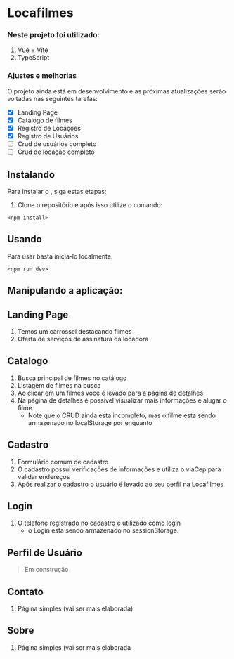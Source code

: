 # Locafilmes

### Neste projeto foi utilizado:

1. Vue + Vite
2. TypeScript

### Ajustes e melhorias

O projeto ainda está em desenvolvimento e as próximas atualizações serão voltadas nas seguintes tarefas:

- [x] Landing Page
- [x] Catálogo de filmes
- [x] Registro de Locações
- [x] Registro de Usuários
- [ ] Crud de usuários completo  
- [ ] Crud de locação completo

## Instalando

Para instalar o <Locafilmes>, siga estas etapas:

1. Clone o repositório e após isso utilize o comando:

```
<npm install>
```

##  Usando

Para usar <nLocafilmes> basta inicia-lo localmente:

```
<npm run dev>
```
## Manipulando a aplicação:

## Landing Page
1. Temos um carrossel destacando filmes
2. Oferta de serviços de assinatura da locadora

## Catalogo
1. Busca principal de filmes no catálogo
2. Listagem de filmes na busca
3. Ao clicar em um filmes você é levado para a página de detalhes
4. Na página de detalhes é possível visualizar mais informações e alugar o filme
   - Note que o CRUD ainda esta incompleto, mas o filme esta sendo armazenado no localStorage por enquanto

## Cadastro
1. Formulário comum de cadastro
2. O cadastro possui verificações de informações e utiliza o viaCep para validar endereços
3. Após realizar o cadastro o usuário é levado ao seu perfil na Locafilmes

## Login
1. O telefone registrado no cadastro é utilizado como login
   - o Login esta sendo armazenado no sessionStorage.

## Perfil de Usuário
> Em construção

## Contato
1. Página simples (vai ser mais elaborada)

## Sobre
1. Página simples (vai ser mais elaborada

